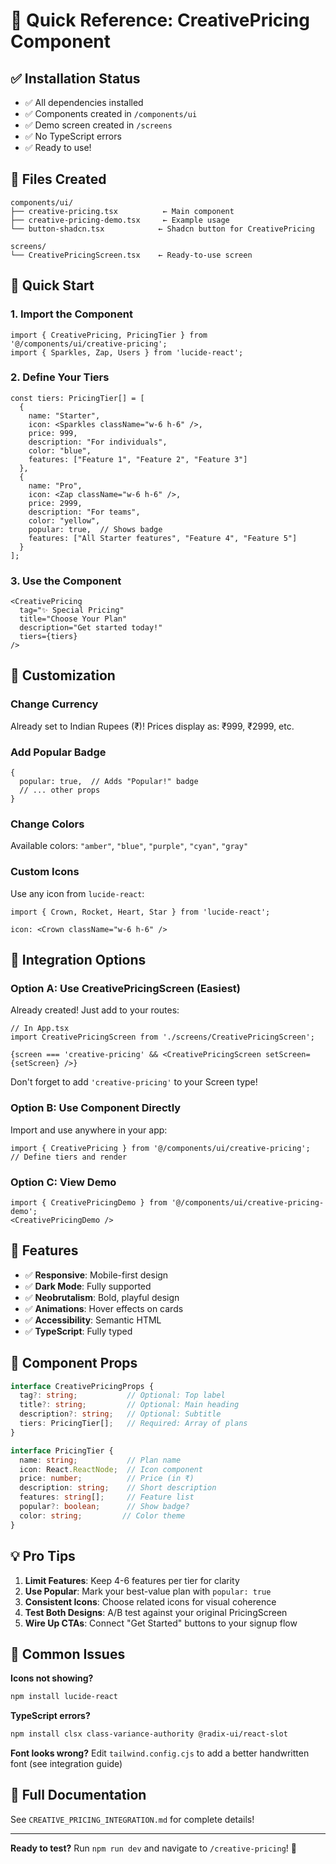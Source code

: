 # 🎯 Quick Reference: CreativePricing Component

## ✅ Installation Status
- ✅ All dependencies installed
- ✅ Components created in `/components/ui`
- ✅ Demo screen created in `/screens`
- ✅ No TypeScript errors
- ✅ Ready to use!

## 📂 Files Created

```
components/ui/
├── creative-pricing.tsx          ← Main component
├── creative-pricing-demo.tsx     ← Example usage
└── button-shadcn.tsx            ← Shadcn button for CreativePricing

screens/
└── CreativePricingScreen.tsx    ← Ready-to-use screen
```

## 🚀 Quick Start

### 1. Import the Component
```tsx
import { CreativePricing, PricingTier } from '@/components/ui/creative-pricing';
import { Sparkles, Zap, Users } from 'lucide-react';
```

### 2. Define Your Tiers
```tsx
const tiers: PricingTier[] = [
  {
    name: "Starter",
    icon: <Sparkles className="w-6 h-6" />,
    price: 999,
    description: "For individuals",
    color: "blue",
    features: ["Feature 1", "Feature 2", "Feature 3"]
  },
  {
    name: "Pro",
    icon: <Zap className="w-6 h-6" />,
    price: 2999,
    description: "For teams",
    color: "yellow",
    popular: true,  // Shows badge
    features: ["All Starter features", "Feature 4", "Feature 5"]
  }
];
```

### 3. Use the Component
```tsx
<CreativePricing
  tag="✨ Special Pricing"
  title="Choose Your Plan"
  description="Get started today!"
  tiers={tiers}
/>
```

## 🎨 Customization

### Change Currency
Already set to Indian Rupees (₹)! Prices display as: ₹999, ₹2999, etc.

### Add Popular Badge
```tsx
{
  popular: true,  // Adds "Popular!" badge
  // ... other props
}
```

### Change Colors
Available colors: `"amber"`, `"blue"`, `"purple"`, `"cyan"`, `"gray"`

### Custom Icons
Use any icon from `lucide-react`:
```tsx
import { Crown, Rocket, Heart, Star } from 'lucide-react';

icon: <Crown className="w-6 h-6" />
```

## 🔗 Integration Options

### Option A: Use CreativePricingScreen (Easiest)
Already created! Just add to your routes:

```tsx
// In App.tsx
import CreativePricingScreen from './screens/CreativePricingScreen';

{screen === 'creative-pricing' && <CreativePricingScreen setScreen={setScreen} />}
```

Don't forget to add `'creative-pricing'` to your Screen type!

### Option B: Use Component Directly
Import and use anywhere in your app:

```tsx
import { CreativePricing } from '@/components/ui/creative-pricing';
// Define tiers and render
```

### Option C: View Demo
```tsx
import { CreativePricingDemo } from '@/components/ui/creative-pricing-demo';
<CreativePricingDemo />
```

## 📱 Features

- ✅ **Responsive**: Mobile-first design
- ✅ **Dark Mode**: Fully supported
- ✅ **Neobrutalism**: Bold, playful design
- ✅ **Animations**: Hover effects on cards
- ✅ **Accessibility**: Semantic HTML
- ✅ **TypeScript**: Fully typed

## 🎯 Component Props

```typescript
interface CreativePricingProps {
  tag?: string;           // Optional: Top label
  title?: string;         // Optional: Main heading  
  description?: string;   // Optional: Subtitle
  tiers: PricingTier[];   // Required: Array of plans
}

interface PricingTier {
  name: string;           // Plan name
  icon: React.ReactNode;  // Icon component
  price: number;          // Price (in ₹)
  description: string;    // Short description
  features: string[];     // Feature list
  popular?: boolean;      // Show badge?
  color: string;         // Color theme
}
```

## 💡 Pro Tips

1. **Limit Features**: Keep 4-6 features per tier for clarity
2. **Use Popular**: Mark your best-value plan with `popular: true`
3. **Consistent Icons**: Choose related icons for visual coherence
4. **Test Both Designs**: A/B test against your original PricingScreen
5. **Wire Up CTAs**: Connect "Get Started" buttons to your signup flow

## 🐛 Common Issues

**Icons not showing?**
```bash
npm install lucide-react
```

**TypeScript errors?**
```bash
npm install clsx class-variance-authority @radix-ui/react-slot
```

**Font looks wrong?**
Edit `tailwind.config.cjs` to add a better handwritten font (see integration guide)

## 📖 Full Documentation

See `CREATIVE_PRICING_INTEGRATION.md` for complete details!

---

**Ready to test?** Run `npm run dev` and navigate to `/creative-pricing`! 🚀
